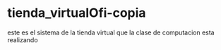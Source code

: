# tienda_virtualOfi-copia
este es el sistema de la tienda virtual que la clase de computacion esta realizando
